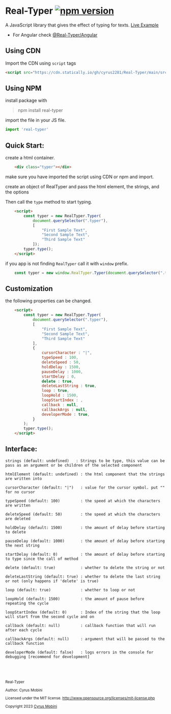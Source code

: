 # Real-Typer [![npm version](https://badge.fury.io/js/real-typer.svg)](https://badge.fury.io/js/real-typer)
A JavaScript library that gives the effect of typing for texts.
[Live Example](https://real-typer.netlify.app/)


- For Angular check [@Real-Typer/Angular ](https://github.com/cyrus2281/Real-Typer/tree/main/src/Angular/projects/real-typer#readme)

## Using CDN
Import the CDN using `script` tags
```html
<script src="https://cdn.statically.io/gh/cyrus2281/Real-Typer/main/src/JavaScript/dist/real-typer.min.js"></script>
```
## Using NPM
install package with
> npm install real-typer

import the file in your JS file.
```js
import 'real-typer'
```

## Quick Start:

create a html container.
```html
    <div class="typer"></div>
 ```  
make sure you have imported the script using CDN or npm and import.

create an object of RealTyper and pass the html element, the strings, and the options

Then call the `type` method to start typing.
```html
    <script>
        const typer = new RealTyper.Typer(
            document.querySelector(".typer"),
            [
                "First Sample Text",
                "Second Sample Text",
                "Third Sample Text"
            ]);
        typer.type();
    </script>
```

if you app is not finding `RealTyper` call it with `window` prefix.
```js
    const typer = new window.RealTyper.Typer(document.querySelector(".typer"), "test");
```

## Customization

the following properties can be changed.
```html
    <script>
        const typer = new RealTyper.Typer(
            document.querySelector(".typer"),
            [
                "First Sample Text",
                "Second Sample Text",
                "Third Sample Text"
            ],
            {
                cursorCharacter : "|",
                typeSpeed : 100,
                deleteSpeed : 50,
                holdDelay : 1500,
                pauseDelay : 1000,
                startDelay : 0,
                delete : true,
                deleteLastString : true,
                loop : true,
                loopHold : 1500,
                loopStartIndex : ,
                callback : null,
                callbackArgs : null,
                developerMode : true,
            }
        );
        typer.type();
    </script>
```


## Interface:
    strings (default: undefined)   : Strings to be type, this value can be pass as an argument or be children of the selected component

    htmlElement (default: undefined) : the html component that the strings are written into
       
    cursorCharacter (default: "|")   : value for the cursor symbol. put "" for no cursor
    
    typeSpeed (default: 100)         : the speed at which the characters are written
    
    deleteSpeed (default: 50)        : the speed at which the characters are deleted
    
    holdDelay (default: 1500)        : the amount of delay before starting to delete
    
    pauseDelay (default: 1000)       : the amount of delay before starting the next string

    startDelay (default: 0)          : the amount of delay before starting to type since the call of method
    
    delete (default: true)           : whether to delete the string or not
    
    deleteLastString (default: true) : whether to delete the last string or not (only happens if 'delete' is true)
    
    loop (default: true)             : whether to loop or not
    
    loopHold (default: 1500)         : the amount of pause before repeating the cycle
    
    loopStartIndex (default: 0)      : Index of the string that the loop will start from the second cycle and on

    callback (default: null)         : callback function that will run after each cycle

    callbackArgs (default: null)     : argument that will be passed to the callback function

    developerMode (default: false)   : logs errors in the console for debugging [recommend for development]


<br>
<br>
<br>

<small>
Real-Typer

Author: Cyrus Mobini
    
Licensed under the MIT license.
http://www.opensource.org/licenses/mit-license.php

Copyright 2023 [Cyrus Mobini](https://github.com/cyrus2281)
<small>